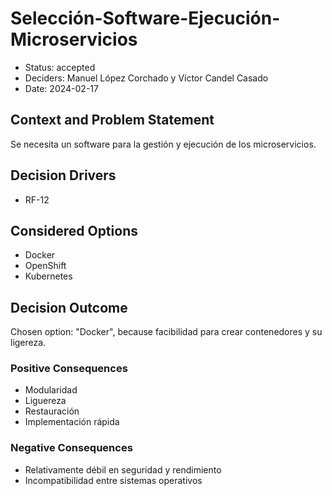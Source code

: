 # Selección-Software-Ejecución-Microservicios

* Status: accepted
* Deciders: Manuel López Corchado y Víctor Candel Casado
* Date: 2024-02-17

## Context and Problem Statement

Se necesita un software para la gestión y ejecución de los microservicios.

## Decision Drivers

* RF-12

## Considered Options

* Docker
* OpenShift
* Kubernetes

## Decision Outcome

Chosen option: "Docker", because facibilidad para crear contenedores y su ligereza.

### Positive Consequences

* Modularidad
* Liguereza
* Restauración
* Implementación rápida

### Negative Consequences

* Relativamente débil en seguridad y rendimiento
* Incompatibilidad entre sistemas operativos
